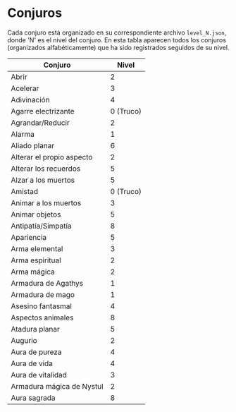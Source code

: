 # Conjuros

Cada conjuro está organizado en su correspondiente archivo `level_N.json`, donde 'N' es el nivel del conjuro.
En esta tabla aparecen todos los conjuros (organizados alfabéticamente) que ha sido registrados seguidos de su nivel.

| **Conjuro**               | **Nivel** |
|---------------------------|-----------|
| Abrir                     | 2         |
| Acelerar                  | 3         |
| Adivinación               | 4         |
| Agarre electrizante       | 0 (Truco) |
| Agrandar/Reducir          | 2         |
| Alarma                    | 1         |
| Aliado planar             | 6         |
| Alterar el propio aspecto | 2         |
| Alterar los recuerdos     | 5         |
| Alzar a los muertos       | 5         |
| Amistad                   | 0 (Truco) |
| Animar a los muertos      | 3         |
| Animar objetos            | 5         |
| Antipatía/Simpatía        | 8         |
| Apariencia                | 5         |
| Arma elemental            | 3         |
| Arma espiritual           | 2         |
| Arma mágica               | 2         |
| Armadura de Agathys       | 1         |
| Armadura de mago          | 1         |
| Asesino fantasmal         | 4         |
| Aspectos animales         | 8         |
| Atadura planar            | 5         |
| Augurio                   | 2         |
| Aura de pureza            | 4         |
| Aura de vida              | 4         |
| Aura de vitalidad         | 3         |
| Armadura mágica de Nystul | 2         |
| Aura sagrada              | 8         |
